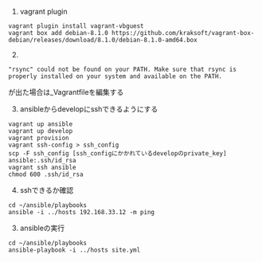 1. vagrant plugin
```
vagrant plugin install vagrant-vbguest
vagrant box add debian-8.1.0 https://github.com/kraksoft/vagrant-box-debian/releases/download/8.1.0/debian-8.1.0-amd64.box
```
2. 
```
"rsync" could not be found on your PATH. Make sure that rsync is properly installed on your system and available on the PATH.
```
が出た場合は_Vagrantfileを編集する

3. ansibleからdevelopにsshできるようにする
```
vagrant up ansible
vagrant up develop
vagrant provision
vagrant ssh-config > ssh_config
scp -F ssh_config [ssh_configにかかれているdevelopのprivate_key] ansible:.ssh/id_rsa
vagrant ssh ansible
chmod 600 .ssh/id_rsa
```

4. sshできるか確認
```
cd ~/ansible/playbooks
ansible -i ../hosts 192.168.33.12 -m ping
```

3. ansibleの実行
```
cd ~/ansible/playbooks
ansible-playbook -i ../hosts site.yml
```